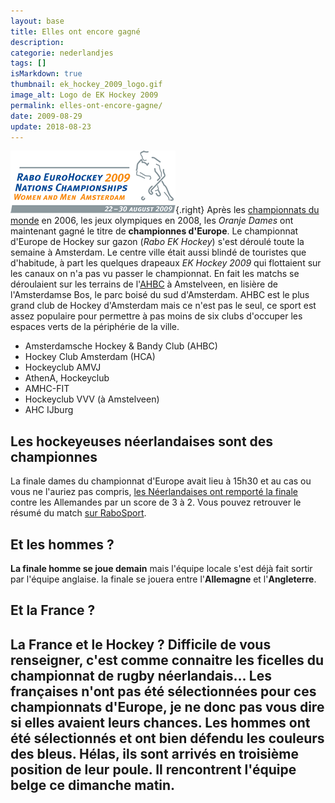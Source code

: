```yaml
---
layout: base
title: Elles ont encore gagné
description: 
categorie: nederlandjes
tags: []
isMarkdown: true
thumbnail: ek_hockey_2009_logo.gif
image_alt: Logo de EK Hockey 2009
permalink: elles-ont-encore-gagne/
date: 2009-08-29
update: 2018-08-23
---
```




![Logo de EK Hockey 2009](ek_hockey_2009_logo.gif){.right}
Après les [championnats du monde](/oranje-wereldkampioen) en 2006, les jeux olympiques en 2008, les *Oranje Dames* ont maintenant gagné le titre de **championnes d'Europe**. Le championnat d'Europe de Hockey sur gazon (*Rabo EK Hockey*) s'est déroulé toute la semaine à Amsterdam. Le centre ville était aussi blindé de touristes que d'habitude, à part les quelques drapeaux *EK Hockey 2009* qui flottaient sur les canaux on n'a pas vu passer le championnat. En fait les matchs se déroulaient sur les terrains de l'[AHBC](http://www.ahbc.nl/site/) à Amstelveen, en lisière de l'Amsterdamse Bos, le parc boisé du sud d'Amsterdam. AHBC est le plus grand club de Hockey d'Amsterdam mais ce n'est pas le seul, ce sport est assez populaire pour permettre à pas moins de six clubs d'occuper les espaces verts de la périphérie de la ville.

* Amsterdamsche Hockey & Bandy Club (AHBC)
* Hockey Club Amsterdam (HCA)
* Hockeyclub AMVJ
* AthenA, Hockeyclub
* AMHC-FIT
* Hockeyclub VVV (à Amstelveen)
* AHC IJburg

## Les hockeyeuses néerlandaises sont des championnes
La finale dames du championnat d'Europe avait lieu à 15h30 et au cas ou vous ne l'auriez pas compris, [les Néerlandaises ont remporté la finale](http://hockey.nl/ek-hockey/nieuws/29-8-2009-nederlandse-vrouwen-europees-kampioen?t=ek) contre les Allemandes par un score de 3 à 2. Vous pouvez retrouver le résumé du match [sur RaboSport](http://rabosport.nl/hockey).

## Et les hommes ?
**La finale homme se joue demain** mais l'équipe locale s'est déjà fait sortir par l'équipe anglaise. la finale se jouera entre l'**Allemagne** et l'**Angleterre**.

## Et la France ?
La France et le Hockey ? Difficile de vous renseigner, c'est comme connaitre les ficelles du championnat de rugby néerlandais... Les françaises n'ont pas été sélectionnées pour ces championnats d'Europe, je ne donc pas vous dire si elles avaient leurs chances. Les hommes ont été sélectionnés et ont bien défendu les couleurs des bleus. Hélas, ils sont arrivés en troisième position de leur poule. Il rencontrent l'équipe belge ce dimanche matin.
---